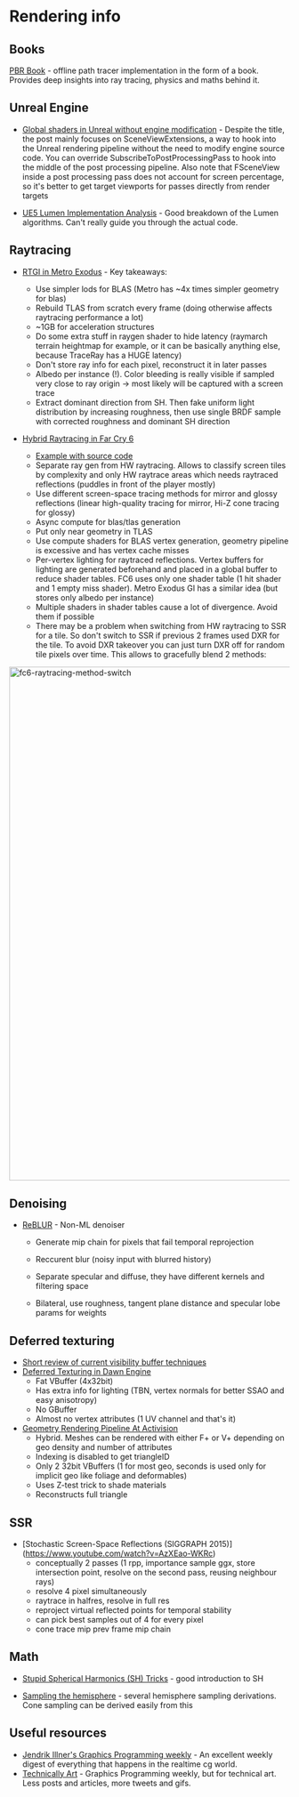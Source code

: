 # Rendering info

## Books

[PBR Book](https://www.pbr-book.org/) - offline path tracer implementation in the form of a book. Provides deep insights into ray tracing, physics and maths behind it.

## Unreal Engine

- [Global shaders in Unreal without engine modification](https://itscai.us/blog/post/ue-view-extensions/) - Despite the title, the post mainly focuses on SceneViewExtensions, a way to hook into the Unreal rendering pipeline without the need to modify engine source code. You can override SubscribeToPostProcessingPass to hook into the middle of the post processing pipeline. Also note that FSceneView inside a post processing pass does not account for screen percentage, so it's better to get target viewports for passes directly from render targets

- [UE5 Lumen Implementation Analysis](https://blog.en.uwa4d.com/2022/01/25/ue5-lumen-implementation-analysis/) - Good breakdown of the Lumen algorithms. Can't really guide you through the actual code.

## Raytracing

- [RTGI in Metro Exodus](https://developer.download.nvidia.com/video/gputechconf/gtc/2019/presentation/s9985-exploring-ray-traced-future-in-metro-exodus.pdf) - Key takeaways:
  - Use simpler lods for BLAS (Metro has ~4x times simpler geometry for blas)
  - Rebuild TLAS from scratch every frame (doing otherwise affects raytracing performance a lot)
  - ~1GB for acceleration structures
  - Do some extra stuff in raygen shader to hide latency (raymarch terrain heightmap for example, or it can be basically anything else, because TraceRay has a HUGE latency)
  - Don't store ray info for each pixel, reconstruct it in later passes
  - Albedo per instance (!). Color bleeding is really visible if sampled very close to ray origin -> most likely will be captured with a screen trace
  - Extract dominant direction from SH. Then fake uniform light distribution by increasing roughness, then use single BRDF sample with corrected roughness and dominant SH direction

- [Hybrid Raytracing in Far Cry 6](https://www.youtube.com/watch?v=nTZpKD600eQ)
  - [Example with source code](https://gpuopen.com/learn/hybrid-reflections/)
  - Separate ray gen from HW raytracing. Allows to classify screen tiles by complexity and only HW raytrace areas which needs raytraced reflections (puddles in front of the player mostly)
  - Use different screen-space tracing methods for mirror and glossy reflections (linear high-quality tracing for mirror, Hi-Z cone tracing for glossy)
  - Async compute for blas/tlas generation
  - Put only near geometry in TLAS
  - Use compute shaders for BLAS vertex generation, geometry pipeline is excessive and has vertex cache misses
  - Per-vertex lighting for raytraced reflections. Vertex buffers for lighting are generated beforehand and placed in a global buffer to reduce shader tables. FC6 uses only one shader table (1 hit shader and 1 empty miss shader). Metro Exodus GI has a similar idea (but stores only albedo per instance)
  - Multiple shaders in shader tables cause a lot of divergence. Avoid them if possible
  - There may be a problem when switching from HW raytracing to SSR for a tile. So don't switch to SSR if previous 2 frames used DXR for the tile. To avoid DXR takeover you can just turn DXR off for random tile pixels over time. This allows to gracefully blend 2 methods:
<img width="924" alt="fc6-raytracing-method-switch" src="https://user-images.githubusercontent.com/2443670/162637915-53f0b5c5-5ca6-45bd-9ea7-8218e2c0f926.png">

## Denoising

- [ReBLUR](https://www.springerprofessional.de/en/reblur-a-hierarchical-recurrent-denoiser/19538328) - Non-ML denoiser
  - Generate mip chain for pixels that fail temporal reprojection
  - Reccurent blur (noisy input with blurred history)
  - Separate specular and diffuse, they have different kernels and filtering space

  - Bilateral, use roughness, tangent plane distance and specular lobe params for weights

## Deferred texturing

- [Short review of current visibility buffer techniques](https://github.com/Snowball2012/fridge/blob/gh-pages/resources/DeferredTexturing.pptx?raw=true)
- [Deferred Texturing in Dawn Engine](https://www.eidosmontreal.com/news/deferred-next-gen-culling-and-rendering-for-dawn-engine/)
  - Fat VBuffer (4x32bit)
  - Has extra info for lighting (TBN, vertex normals for better SSAO and easy anisotropy)
  - No GBuffer
  - Almost no vertex attributes (1 UV channel and that's it)
- [Geometry Rendering Pipeline At Activision](https://www.youtube.com/watch?v=NoTUzzmxPo0)
  - Hybrid. Meshes can be rendered with either F+ or V+ depending on geo density and number of attributes
  - Indexing is disabled to get triangleID
  - Only 2 32bit VBuffers (1 for most geo, seconds is used only for implicit geo like foliage and deformables)
  - Uses Z-test trick to shade materials
  - Reconstructs full triangle
  
## SSR
- [Stochastic Screen-Space Reflections (SIGGRAPH 2015)] (https://www.youtube.com/watch?v=AzXEao-WKRc)
  - conceptually 2 passes (1 rpp, importance sample ggx, store intersection point, resolve on the second pass, reusing neighbour rays)
  - resolve 4 pixel simultaneously
  - raytrace in halfres, resolve in full res
  - reproject virtual reflected points for temporal stability
  - can pick best samples out of 4 for every pixel
  - cone trace mip prev frame mip chain

## Math

- [Stupid Spherical Harmonics (SH) Tricks](http://www.ppsloan.org/publications/StupidSH36.pdf) - good introduction to SH

- [Sampling the hemisphere](https://alexanderameye.github.io/notes/sampling-the-hemisphere/) - several hemisphere sampling derivations. Cone sampling can be derived easily from this

## Useful resources

- [Jendrik Illner's Graphics Programming weekly](https://www.jendrikillner.com/#posts) - An excellent weekly digest of everything that happens in the realtime cg world.
- [Technically Art](https://halisavakis.com/category/technically-art/) - Graphics Programming weekly, but for technical art. Less posts and articles, more tweets and gifs.

